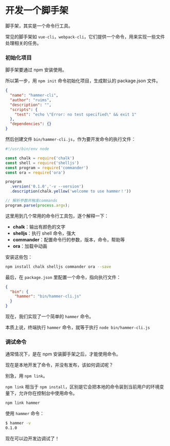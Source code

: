 # 开发一个脚手架

脚手架，其实是一个命令行工具。

常见的脚手架如 `vue-cli`，`webpack-cli`，它们提供一个命令，用来实现一些文件处理相关的任务。

### 初始化项目

脚手架要通过 npm 安装使用。

所以第一步，用 `npm init` 命令初始化项目，生成默认的 package.json 文件。

```json
{
  "name": "hammer-cli",
  "author": "ruims",
  "description": "",
  "scripts": {
    "test": "echo \"Error: no test specified\" && exit 1"
  },
  "dependencies": {}
}
```

然后创建文件 `bin/hammer-cli.js`，作为要开发命令的执行文件：

```js
#!/usr/bin/env node

const chalk = require('chalk')
const shell = require('shelljs')
const program = require('commander')
const ora = require('ora')

program
  .version('0.1.0','-v --version')
  .description(chalk.yellow('welcome to use hammer！'))

// 解析参数并触发commands
program.parse(process.argv);
```

这里用到几个常用的命令行工具包，逐个解释一下：

- **chalk**：输出有颜色的文字
- **shelljs**：执行 shell 命令，强大
- **commander**：配置命令行的参数，版本，命令，帮助等
- **ora**：加载中动画

安装这些包：

```sh
npm install chalk shelljs commander ora --save
```

最后，在 `package.json` 里配置一个命令，指向执行文件：

```json
{
  "bin": {
    "hammer": "bin/hammer-cli.js"
  }
}
```

现在，我们实现了一个简单的 `hammer` 命令。

本质上说，终端执行 `hammer` 命令，就等于执行 `node bin/hammer-cli.js`

### 调试命令

通常情况下，是在 npm 安装脚手架之后，才能使用命令。

现在是本地开发了命令，并没有发布，该如何调试呢？

别急，用 `npm link`。

`npm link` 相当于 `npm install`，区别是它会把本地的命令装到当前用户的环境变量下，允许你在控制台中使用命令。

```sh
npm link hammer
```

使用 `hammer` 命令：

```sh
$ hammer -v
0.1.0
```

现在可以边开发边调试了！